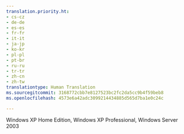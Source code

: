 ```yaml
---
translation.priority.ht:
- cs-cz
- de-de
- es-es
- fr-fr
- it-it
- ja-jp
- ko-kr
- pl-pl
- pt-br
- ru-ru
- tr-tr
- zh-cn
- zh-tw
translationtype: Human Translation
ms.sourcegitcommit: 3168772cbb7e8127523bc2fc2da5cc9b4f59beb8
ms.openlocfilehash: 4573e6a42adc3099214434885d565d7ba1e0c24c

---
```

Windows XP Home Edition, Windows XP Professional, Windows Server 2003


<!--HONumber=Jan17_HO2-->


